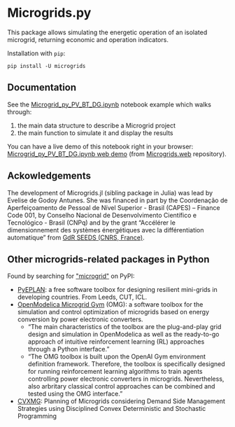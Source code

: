 # Microgrids.py

This package allows simulating the energetic operation of an isolated microgrid,
returning economic and operation indicators.

Installation with `pip`:

```
pip install -U microgrids
```

## Documentation

See the [Microgrid_py_PV_BT_DG.ipynb](examples/Microgrid_py_PV_BT_DG.ipynb)
notebook example which walks through:
1. the main data structure to describe a Microgrid project
2. the main function to simulate it and display the results

You can have a live demo of this notebook right in your browser:
[Microgrid_py_PV_BT_DG.ipynb web demo](https://microgrids-x.github.io/Microgrids.web/lab?path=Microgrid_py_PV_BT_DG.ipynb)
(from [Microgrids.web](https://github.com/Microgrids-X/Microgrids.web/) repository).


## Ackowledgements

The development of Microgrids.jl (sibling package in Julia) was lead by
Evelise de Godoy Antunes. She was financed in part by
the Coordenação de Aperfeiçoamento de Pessoal de Nı́vel Superior - Brasil (CAPES) – Finance Code 001,
by Conselho Nacional de Desenvolvimento Cientı́fico e Tecnológico - Brasil (CNPq)
and by the grant “Accélérer le dimensionnement des systèmes énergétiques avec
la différentiation automatique” from [GdR SEEDS (CNRS, France)](https://seeds.cnrs.fr/).


## Other microgrids-related packages in Python

Found by searching for ["microgrid"](https://pypi.org/search/?q=microgrid) on PyPI:

- [PyEPLAN](https://pypi.org/project/pyeplan/):  a free software toolbox for designing resilient mini-grids in developing countries. From Leeds, CUT, ICL.
- [OpenModelica Microgrid Gym](https://pypi.org/project/openmodelica-microgrid-gym/) (OMG):
  a software toolbox for the simulation and control optimization of microgrids
  based on energy conversion by power electronic converters.
    - “The main characteristics of the toolbox are the plug-and-play grid design and simulation in OpenModelica as well as the ready-to-go approach of intuitive reinforcement learning (RL) approaches through a Python interface.”
    - “The OMG toolbox is built upon the OpenAI Gym environment definition framework. Therefore, the toolbox is specifically designed for running reinforcement learning algorithms to train agents controlling power electronic converters in microgrids. Nevertheless, also arbritary classical control approaches can be combined and tested using the OMG interface.”
- [CVXMG](https://pypi.org/project/cvxmg/): Planning of Microgrids considering Demand Side Management Strategies using Disciplined Convex Deterministic and Stochastic Programming
